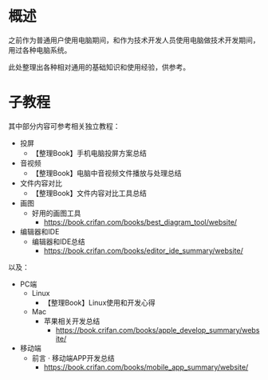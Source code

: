 # 概述

之前作为普通用户使用电脑期间，和作为技术开发人员使用电脑做技术开发期间，用过各种电脑系统。

此处整理出各种相对通用的基础知识和使用经验，供参考。

# 子教程

其中部分内容可参考相关独立教程：

* 投屏
  * 【整理Book】手机电脑投屏方案总结
* 音视频
  * 【整理Book】电脑中音视频文件播放与处理总结
* 文件内容对比
  * 【整理Book】文件内容对比工具总结
* 画图
  * 好用的画图工具
    * https://book.crifan.com/books/best_diagram_tool/website/
* 编辑器和IDE
  * 编辑器和IDE总结
    * https://book.crifan.com/books/editor_ide_summary/website/

以及：

* PC端
  * Linux
    * 【整理Book】Linux使用和开发心得
  * Mac
    * 苹果相关开发总结
      * https://book.crifan.com/books/apple_develop_summary/website/
* 移动端
  * 前言 · 移动端APP开发总结
    * https://book.crifan.com/books/mobile_app_summary/website/

